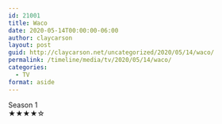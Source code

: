 ```yaml
---
id: 21001
title: Waco
date: 2020-05-14T00:00:00-06:00
author: claycarson
layout: post
guid: http://claycarson.net/uncategorized/2020/05/14/waco/
permalink: /timeline/media/tv/2020/05/14/waco/
categories:
  - TV
format: aside
---
```

<div class="media-details">Season 1</div>

<div class="media-creator"></div>

<div class="media-rating">★★★★☆</div>